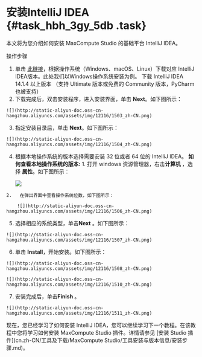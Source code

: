 # 安装IntelliJ IDEA {#task_hbh_3gy_5db .task}

本文将为您介绍如何安装 MaxCompute Studio 的基础平台 IntelliJ IDEA。

操作步骤

1.   单击 [此链接](https://www.jetbrains.com/idea/?spm=5176.doc50889.2.1.0ohIYs)，根据操作系统（Windows、macOS、Linux）下载对应 IntelliJ IDEA版本。此处我们以Windows操作系统安装为例。 下载 IntelliJ IDEA 14.1.4 以上版本 （支持 Ultimate 版本或免费的 Community 版本，PyCharm 也被支持）
2.   下载完成后，双击安装程序，进入安装界面，单击 **Next**。如下图所示： 

    ![](http://static-aliyun-doc.oss-cn-hangzhou.aliyuncs.com/assets/img/12116/1503_zh-CN.png)

3.   指定安装目录后，单击 **Next**。如下图所示： 

    ![](http://static-aliyun-doc.oss-cn-hangzhou.aliyuncs.com/assets/img/12116/1504_zh-CN.png)

4.   根据本地操作系统的版本选择需要安装 32 位或者 64 位的 IntelliJ IDEA。 **如何查看本地操作系统的版本:** 
    1.   打开 windows 资源管理器，右击**计算机** ，选择 **属性**。如下图所示： 

        ![](http://static-aliyun-doc.oss-cn-hangzhou.aliyuncs.com/assets/img/12116/1505_zh-CN.png)

    2.   在弹出界面中查看操作系统位数，如下图所示： 

        ![](http://static-aliyun-doc.oss-cn-hangzhou.aliyuncs.com/assets/img/12116/1506_zh-CN.png)

5.   选择相应的系统类型，单击**Next** 。如下图所示： 

    ![](http://static-aliyun-doc.oss-cn-hangzhou.aliyuncs.com/assets/img/12116/1507_zh-CN.png)

6.   单击 **Install**，开始安装。如下图所示： 

    ![](http://static-aliyun-doc.oss-cn-hangzhou.aliyuncs.com/assets/img/12116/1508_zh-CN.png)

    ![](http://static-aliyun-doc.oss-cn-hangzhou.aliyuncs.com/assets/img/12116/1510_zh-CN.png)

7.   安装完成后，单击**Finish** 。 

    ![](http://static-aliyun-doc.oss-cn-hangzhou.aliyuncs.com/assets/img/12116/1511_zh-CN.png)


现在，您已经学习了如何安装 IntelliJ IDEA，您可以继续学习下一个教程。在该教程中您将学习如何安装 MaxCompute Studio 插件。详情请参见 [安装 Studio 插件](cn.zh-CN/工具及下载/MaxCompute Studio/工具安装与版本信息/安装步骤.md)。

